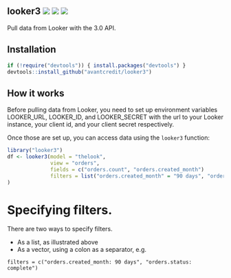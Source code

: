 ## looker3 <a href="https://travis-ci.org/avantcredit/looker3"><img src="https://img.shields.io/travis/avantcredit/looker3.svg"></a> <a href="https://codecov.io/github/avantcredit/looker3"><img src="https://img.shields.io/codecov/c/github/avantcredit/looker3.svg"></a> <a href="https://github.com/avantcredit/looker3/tags"><img src="https://img.shields.io/github/tag/avantcredit/looker3.svg"></a>

Pull data from Looker with the 3.0 API.

## Installation

```R
if (!require("devtools")) { install.packages("devtools") }
devtools::install_github("avantcredit/looker3")
```

## How it works

Before pulling data from Looker, you need to set up environment variables LOOKER_URL, LOOKER_ID, and LOOKER_SECRET with the url to your Looker instance, your client id, and your client secret respectively.

Once those are set up, you can access data using the `looker3` function:
```R
library("looker3")
df <- looker3(model = "thelook",
              view = "orders",
              fields = c("orders.count", "orders.created_month")
              filters = list("orders.created_month" = "90 days", "orders.status" = "complete")
)
```

# Specifying filters.

There are two ways to specify filters. 
* As a list, as illustrated above
* As a vector, using a colon as a separator, e.g.

```
filters = c("orders.created_month: 90 days", "orders.status: complete")
```
